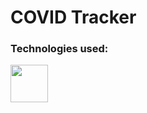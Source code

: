 # COVID Tracker

### Technologies used:

<img width="60" height="60" src="https://cdn.svgporn.com/logos/react.svg"/>

